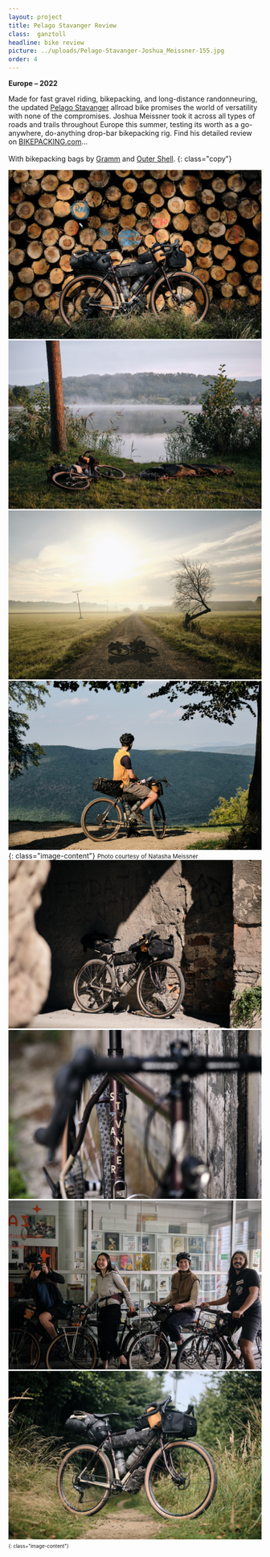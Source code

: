 ```yaml
---
layout: project
title: Pelago Stavanger Review
class:  ganztoll
headline: bike review
picture: ../uploads/Pelago-Stavanger-Joshua_Meissner-155.jpg
order: 4
---
```

**Europe – 2022**

Made for fast gravel riding, bikepacking, and long-distance randonneuring, the updated <a href="https://pelagobicycles.com/stavanger/" target="_blank">Pelago Stavanger</a> allroad bike promises the world of versatility with none of the compromises. Joshua Meissner took it across all types of roads and trails throughout Europe this summer, testing its worth as a go-anywhere, do-anything drop-bar bikepacking rig. Find his detailed review on <a href="https://bikepacking.com/plog/inside-son-dynamo-hubs/" target="_blank">BIKEPACKING.com</a>… <br> <br>
With bikepacking bags by <a href="https://www.gramm-tourpacking.com/" target="_blank">Gramm</a> and <a href="https://outershell.com/" target="_blank">Outer Shell</a>. 
{: class="copy"}

![tollesbild](../uploads/Pelago-Stavanger-Joshua_Meissner-05.jpg)
![tollesbild](../uploads/Pelago-Stavanger-Joshua_Meissner-23.jpg)
![tollesbild](../uploads/Pelago-Stavanger-Joshua_Meissner-40.jpg)
![tollesbild](../uploads/Pelago-Stavanger-Joshua_Meissner-123.jpg)
{: class="image-content"}
<small>Photo courtesy of Natasha Meissner<small>
![tollesbild](../uploads/Pelago-Stavanger-Joshua_Meissner-155.jpg)
![tollesbild](../uploads/Pelago-Stavanger-Joshua_Meissner-174.jpg)
![tollesbild](../uploads/Pelago-Stavanger-Joshua_Meissner-201.jpg)
![tollesbild](../uploads/Pelago-Stavanger-Joshua-Meissner-82.jpg)
{: class="image-content"}


